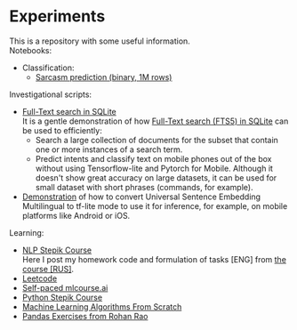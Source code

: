 # Experiments
This is a repository with some useful information. \
Notebooks:
 - Classification:
   - [Sarcasm prediction (binary, 1M rows)](https://nbviewer.org/github/Extremesarova/experiments/blob/80fae76cb94288155417735cae9b06aa171ec6b1/ods_mlcourse_ai/topic4_linear_models/a4-demo-sarcasm-detection-with-logit.ipynb)

Investigational scripts:
 - [Full-Text search in SQLite](https://github.com/Extremesarova/experiments/blob/main/fts_sqlite.ipynb "fts_sqlite.ipynb") \
 It is a gentle demonstration of how [Full-Text search (FTS5) in SQLite](https://sqlite.org/fts5.html "SQLite documentation for FTS5") can be used to efficiently:
   - Search a large collection of documents for the subset that contain one or more instances of a search term.
   - Predict intents and classify text on mobile phones out of the box without using Tensorflow-lite and Pytorch for Mobile. Although it doesn't show great accuracy on large datasets, it can be used for small dataset with short phrases (commands, for example).
 - [Demonstration](https://nbviewer.org/github/Extremesarova/experiments/blob/main/use_tf_lite_convertation.ipynb) of how to convert Universal Sentence Embedding Multilingual to tf-lite mode to use it for inference, for example, on mobile platforms like Android or iOS.  

Learning:
 - [NLP Stepik Course](https://github.com/Extremesarova/experiments/tree/main/NLP%20Course%20Stepik "Homework for NLP course from Stepik") \
Here I post my homework code and formulation of tasks [ENG] from [the course [RUS]](https://stepik.org/course/54098/info, "Stepik NLP Course"). 
 - [Leetcode](https://github.com/Extremesarova/experiments/tree/main/leetcode)
 - [Self-paced mlcourse.ai](https://github.com/Extremesarova/experiments/tree/main/ods_mlcourse_ai)
 - [Python Stepik Course](https://github.com/Extremesarova/experiments/tree/main/stepik_python)
 - [Machine Learning Algorithms From Scratch](https://github.com/Extremesarova/experiments/tree/main/ml_from_scratch)
 - [Pandas Exercises from Rohan Rao](https://github.com/Extremesarova/experiments/tree/main/pandas_exercises)
